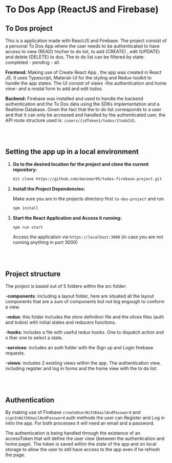 # To Dos App (ReactJS and Firebase)

## To Dos project
This is a application made with ReactJS and Firebase. The project consist of a personal To Dos App where the user needs to be authenticated to have access to view (READ) his/her to do list, to add (CREATE) , edit (UPDATE) and delete (DELETE) to dos. The to do list can be filtered by state: completed - pending - all.

**Frontend:**
Making use of Create React App , the app was created in React JS. It uses Typescript, Material-UI for the styling and Redux-toolkit to handle the app states. The UI consist of views -the authentication and home view- and a modal form to add and edit todos. 


**Backend:**
Firebase was installed and used to handle the backend authentication and the To Dos data using the SDKs implementation and a Realtime Database. 
Given the fact that the to do list corresponds to a user and that it can only be accessed and handled by the authenticated user, the API route structure used is: `/users/{idToken}/todos/{todoId}`.

<br />
<br />

## Setting the app up in a local environment

1. **Go to the desired location for the project and clone the current repository:**

    ```bash
    Git clone https://github.com/danimar95/todos-firebase-project.git
    ```
2. **Install the Project Dependencies:**

    Make sure you are in the projects directory first `to-dos-project` and run
    ```bash
    npm install
    ```
3. **Start the React Application and Access it running:**
     ```bash
     npm run start 
    ```
    
    Access the application via `https://localhost:3000` (in case you are not running anything in port 3000)

<br />
<br />

## Project structure
The project is based out of 5 folders within the src folder:

-**components**: including a layout folder, here are situated all the layout components that are a sum of components but not big engough to conform a view.

-**redux**: this folder includes the store definition file and the slices files (auth and todos) with initial states and reducers functions.

-**hooks**: includes a file with useful redux hooks. One to dispatch action and o ther one to select a state.

-**services**: includes an auth folder with the Sign up and Login firebase requests.

-**views**: includes 2 existing views within the app. The authentication view, including register and log in forms and the home view with the to do list.

<br />
<br />

## Authentication
By making use of Firebase `createUserWithEmailAndPassword`  and `signInWithEmailAndPassword` auth methods the user can Register and Log in intro the app. For both processes it will need an email and a password.

The authentication is being handled through the existence of an accessToken that will define the user view (between the authentication and home page). The token is saved within the state of the app and on local storage to allow the user to still have access to the app even if he refresh the page.

